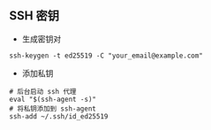 ## SSH 密钥
- 生成密钥对
```shell
ssh-keygen -t ed25519 -C "your_email@example.com"
```

- 添加私钥
```shell
# 后台启动 ssh 代理
eval "$(ssh-agent -s)"
# 将私钥添加到 ssh-agent
ssh-add ~/.ssh/id_ed25519
```
